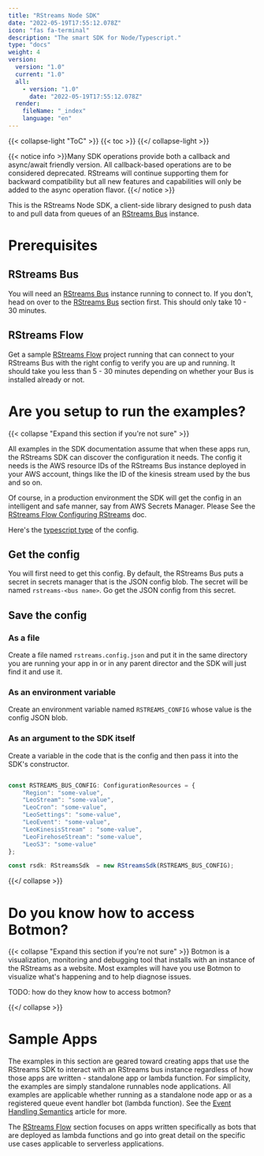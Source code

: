 ```yaml
---
title: "RStreams Node SDK"
date: "2022-05-19T17:55:12.078Z"
icon: "fas fa-terminal"
description: "The smart SDK for Node/Typescript."
type: "docs"
weight: 4
version:
  version: "1.0"
  current: "1.0"
  all:
    - version: "1.0"
      date: "2022-05-19T17:55:12.078Z"
  render:
    fileName: "_index"
    language: "en"
---
```

{{< collapse-light "ToC" >}}
{{< toc  >}}
{{</ collapse-light >}}

{{< notice info >}}Many SDK operations provide both a callback and async/await friendly version.  All callback-based operations
are to be considered deprecated.  RStreams will continue supporting them for backward compatibility but all new features
and capabilities will only be added to the async operation flavor.
{{</ notice >}}

This is the RStreams Node SDK, a client-side library designed to push data to and pull data from queues of an [RStreams Bus](/rstreams-bus) instance.

# Prerequisites
## RStreams Bus
You will need an [RStreams Bus](/rstreams-bus/getting-started) instance running to connect to.  If you don't, head on over to
the [RStreams Bus](/rstreams-bus/getting-started) section first.  This should only take 10 - 30 minutes.

## RStreams Flow
Get a sample [RStreams Flow](/rstreams-flow/getting-started) project running that can connect to your RStreams Bus with the right config to verify you are up and running.  It should take you less than 5 - 30 minutes depending on whether your Bus is installed already or not.

# Are you setup to run the examples?
{{< collapse "Expand this section if you're not sure" >}}

All examples in the SDK documentation assume that when these apps run, the RStreams SDK can discover the configuration 
it needs.  The config it needs is the AWS resource IDs of the RStreams Bus instance deployed in your AWS account, things
like the ID of the kinesis stream used by the bus and so on.

Of course, in a production environment the SDK will get the config in an intelligent and safe manner, say from 
AWS Secrets Manager. Please See the [RStreams Flow Configuring RStreams](/rstreams-flow/configuring-rstreams) doc.

Here's the [typescript type](https://leoplatform.github.io/Nodejs/interfaces/index.ConfigurationResources.html) of the config.

## Get the config
You will first need to get this config.  By default, the RStreams Bus puts a secret in secrets manager that is the JSON config blob.  The secret will be named ``rstreams-<bus name>``.  Go get the JSON config from this secret.

## Save the config
### As a file
Create a file named ``rstreams.config.json`` and put it in the same directory you are running your app in
or in any parent director and the SDK will just find it and use it.

### As an environment variable
Create an environment variable named ``RSTREAMS_CONFIG`` whose value is the config JSON blob.

### As an argument to the SDK itself
Create a variable in the code that is the config and then pass it into the SDK's constructor.

```typescript {linenos=inline}

const RSTREAMS_BUS_CONFIG: ConfigurationResources = {
    "Region": "some-value", 
    "LeoStream": "some-value",
    "LeoCron": "some-value", 
    "LeoSettings": "some-value",
    "LeoEvent": "some-value", 
    "LeoKinesisStream" : "some-value",
    "LeoFirehoseStream": "some-value", 
    "LeoS3": "some-value"
};

const rsdk: RStreamsSdk  = new RStreamsSdk(RSTREAMS_BUS_CONFIG);

```
{{</ collapse >}}

# Do you know how to access Botmon?
{{< collapse "Expand this section if you're not sure" >}}
Botmon is a visualization, monitoring and debugging tool that installs with an instance of the RStreams as a website.  Most
examples will have you use Botmon to visualize what's happening and to help diagnose issues.

TODO: how do they know how to access botmon?


{{</ collapse >}}

# Sample Apps

The examples in this section are geared toward creating apps that use the RStreams SDK to interact with an RStreams bus instance 
regardless of how those apps are written - standalone app or lambda function.  For simplicity, the examples are simply 
standalone runnables node applications.  All examples are applicable whether running as a standalone node app or as a registered
queue event handler bot (lambda function).  See the [Event Handling Semantics](../rstreams-guides/core-concepts/event-handling-semantics) 
article for more.

The [RStreams Flow](../rstreams-flow) section focuses on apps written specifically as bots that are deployed as lambda
functions and go into great detail on the specific use cases applicable to serverless applications.
